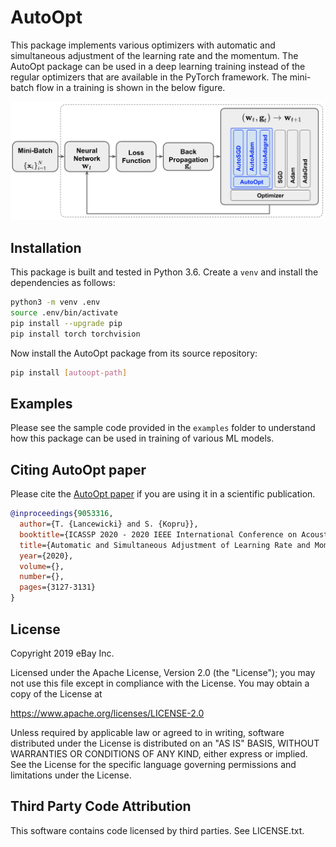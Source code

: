 # AutoOpt

This package implements various optimizers with automatic and simultaneous
adjustment of the learning rate and the momentum. The AutoOpt package can be used
in a deep learning training instead of the regular optimizers that are available 
in the PyTorch framework. The mini-batch flow in a training is shown in the below 
figure.

![](docs/figures/system.png)

## Installation

This package is built and tested in Python 3.6. Create
a `venv` and install the dependencies as follows:

```bash
python3 -m venv .env
source .env/bin/activate
pip install --upgrade pip
pip install torch torchvision
```

Now install the AutoOpt package from its source repository:

```bash
pip install [autoopt-path]
```

## Examples

Please see the sample code provided in the `examples` folder to understand
how this package can be used in training of various ML models.

## Citing AutoOpt paper

Please cite the 
[AutoOpt paper](https://arxiv.org/pdf/1908.07607.pdf) 
if you are using it in a scientific publication.

```bibtex
@inproceedings{9053316,
  author={T. {Lancewicki} and S. {Kopru}},
  booktitle={ICASSP 2020 - 2020 IEEE International Conference on Acoustics, Speech and Signal Processing (ICASSP)}, 
  title={Automatic and Simultaneous Adjustment of Learning Rate and Momentum for Stochastic Gradient-based Optimization Methods}, 
  year={2020},
  volume={},
  number={},
  pages={3127-3131}
}
```

## License

Copyright 2019 eBay Inc.

Licensed under the Apache License, Version 2.0 (the "License"); you may not use this 
file except in compliance with the License. You may obtain a copy of the License at

https://www.apache.org/licenses/LICENSE-2.0

Unless required by applicable law or agreed to in writing, software distributed under the
License is distributed on an "AS IS" BASIS, WITHOUT WARRANTIES OR CONDITIONS OF ANY KIND,
either express or implied. See the License for the specific language governing permissions
and limitations under the License.

## Third Party Code Attribution

This software contains code licensed by third parties.
See LICENSE.txt.

